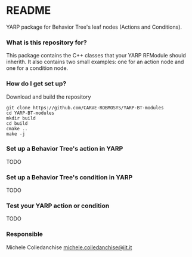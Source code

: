 # README #
YARP package for Behavior Tree's leaf nodes (Actions and Conditions).


### What is this repository for? ###

This package contains the C++ classes that your YARP RFModule should inherith. It also contains two small examples: one for an action node and one for a condition node. 

### How do I get set up? ###

Download and build the repository 

```console
git clone https://github.com/CARVE-ROBMOSYS/YARP-BT-modules
cd YARP-BT-modules
mkdir build
cd build
cmake ..
make -j
```



### Set up a Behavior Tree's action in YARP
TODO


### Set up a Behavior Tree's condition in YARP
TODO


### Test your YARP action or condition
TODO


### Responsible ###

Michele Colledanchise michele.colledanchise@iit.it
